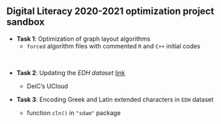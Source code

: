
## Digital Literacy 2020-2021 optimization project sandbox


- **Task 1**: Optimization of graph layout algorithms
   + `forced` algorithm files with commented `R` and `C++` initial codes

<br />

- **Task 2**: Updating the _EDH dataset_ [link](https://github.com/mplex/optimize/blob/DL-sand/tasks/UpdateEDH.md)
   + DeiC’s UCloud
   
   
- **Task 3**: Encoding Greek and Latin extended characters in `EDH` dataset
   + function `cln()` in `"sdam"` package
